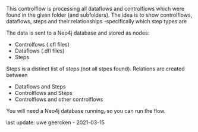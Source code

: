 This controlflow is processing all dataflows and controlflows which were found in the given folder (and subfolders). 
The idea is to show controlflows, dataflows, steps and their relationships -specifically which step types are 

The data is sent to a Neo4j database and stored as nodes:
- Controlfows (.cfl files)
- Dataflows (.dfl files)
- Steps

Steps is a distinct list of steps (not all stpes found). Relations are created between
- Dataflows and Steps
- Controlflows and Steps
- Controlflows and other controlflows

You will need a Neo4j database running, so you can run the flow.


last update: uwe geercken - 2021-03-15